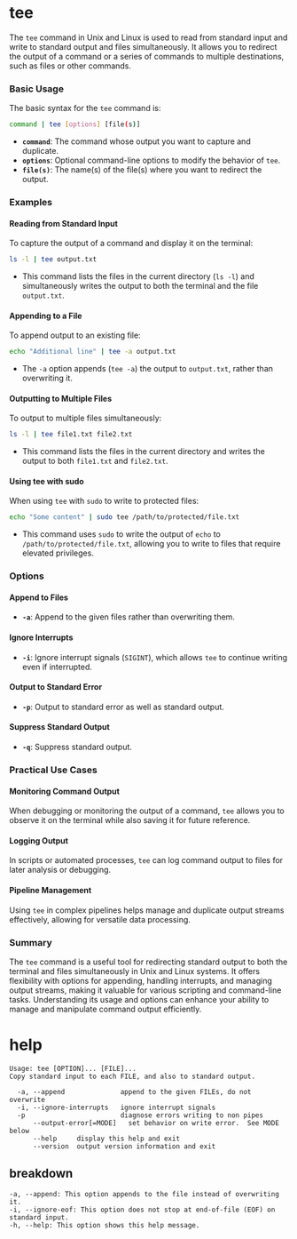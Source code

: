 # tee

The `tee` command in Unix and Linux is used to read from standard input and write to standard output and files simultaneously. It allows you to redirect the output of a command or a series of commands to multiple destinations, such as files or other commands.

### Basic Usage

The basic syntax for the `tee` command is:

```sh
command | tee [options] [file(s)]
```

- **`command`**: The command whose output you want to capture and duplicate.
- **`options`**: Optional command-line options to modify the behavior of `tee`.
- **`file(s)`**: The name(s) of the file(s) where you want to redirect the output.

### Examples

#### Reading from Standard Input

To capture the output of a command and display it on the terminal:

```sh
ls -l | tee output.txt
```

- This command lists the files in the current directory (`ls -l`) and simultaneously writes the output to both the terminal and the file `output.txt`.

#### Appending to a File

To append output to an existing file:

```sh
echo "Additional line" | tee -a output.txt
```

- The `-a` option appends (`tee -a`) the output to `output.txt`, rather than overwriting it.

#### Outputting to Multiple Files

To output to multiple files simultaneously:

```sh
ls -l | tee file1.txt file2.txt
```

- This command lists the files in the current directory and writes the output to both `file1.txt` and `file2.txt`.

#### Using tee with sudo

When using `tee` with `sudo` to write to protected files:

```sh
echo "Some content" | sudo tee /path/to/protected/file.txt
```

- This command uses `sudo` to write the output of `echo` to `/path/to/protected/file.txt`, allowing you to write to files that require elevated privileges.

### Options

#### Append to Files

- **`-a`**: Append to the given files rather than overwriting them.

#### Ignore Interrupts

- **`-i`**: Ignore interrupt signals (`SIGINT`), which allows `tee` to continue writing even if interrupted.

#### Output to Standard Error

- **`-p`**: Output to standard error as well as standard output.

#### Suppress Standard Output

- **`-q`**: Suppress standard output.

### Practical Use Cases

#### Monitoring Command Output

When debugging or monitoring the output of a command, `tee` allows you to observe it on the terminal while also saving it for future reference.

#### Logging Output

In scripts or automated processes, `tee` can log command output to files for later analysis or debugging.

#### Pipeline Management

Using `tee` in complex pipelines helps manage and duplicate output streams effectively, allowing for versatile data processing.

### Summary

The `tee` command is a useful tool for redirecting standard output to both the terminal and files simultaneously in Unix and Linux systems. It offers flexibility with options for appending, handling interrupts, and managing output streams, making it valuable for various scripting and command-line tasks. Understanding its usage and options can enhance your ability to manage and manipulate command output efficiently.

# help 

```
Usage: tee [OPTION]... [FILE]...
Copy standard input to each FILE, and also to standard output.

  -a, --append              append to the given FILEs, do not overwrite
  -i, --ignore-interrupts   ignore interrupt signals
  -p                        diagnose errors writing to non pipes
      --output-error[=MODE]   set behavior on write error.  See MODE below
      --help     display this help and exit
      --version  output version information and exit

```



## breakdown

```
-a, --append: This option appends to the file instead of overwriting it.
-i, --ignore-eof: This option does not stop at end-of-file (EOF) on standard input.
-h, --help: This option shows this help message.
```
